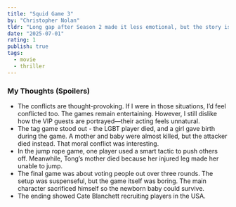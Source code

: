 ```yaml
---
title: "Squid Game 3"
by: "Christopher Nolan"
tldr: "Long gap after Season 2 made it less emotional, but the story is still enjoyable."
date: "2025-07-01"
rating: 1
publish: true
tags:
  - movie
  - thriller
---
```


### My Thoughts (Spoilers)
- The conflicts are thought-provoking. If I were in those situations, I’d feel conflicted too. The games remain entertaining. However, I still dislike how the VIP guests are portrayed—their acting feels unnatural.
- The tag game stood out - the LGBT player died, and a girl gave birth during the game. A mother and baby were almost killed, but the attacker died instead. That moral conflict was interesting.
- In the jump rope game, one player used a smart tactic to push others off. Meanwhile, Tong’s mother died because her injured leg made her unable to jump.
- The final game was about voting people out over three rounds. The setup was suspenseful, but the game itself was boring. The main character sacrificed himself so the newborn baby could survive.
- The ending showed Cate Blanchett recruiting players in the USA.
